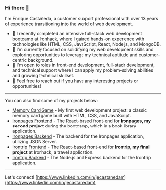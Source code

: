 ### Hi there 👋

I'm Enrique Castañeda, a customer support professional with over 13 years of experience transitioning into the world of web development.

- 🔭 I recently completed an intensive full-stack web development bootcamp at Ironhack, where I gained hands-on experience with technologies like HTML, CSS, JavaScript, React, Node.js, and MongoDB.
- 🌱 I’m currently focused on solidifying my web development skills and exploring opportunities to leverage my technical aptitude and customer-centric background.
- 💼 I'm open to roles in front-end development, full-stack development, and technical support where I can apply my problem-solving abilities and growing technical skillset.
- 💬 Feel free to reach out if you have any interesting projects or opportunities!

---

You can also find some of my projects below:

* [Memory Card Game](https://github.com/ecastanedam/project-memory-card-game) - My first web development project: a classic memory card game built with HTML, CSS, and JavaScript.
* [Ironpages Frontend](https://github.com/refinejcode49/front-end-project2) - The React-based front-end for **Ironpages, my second project** during the bootcamp, which is a book library application.
* [Ironpages Backend](https://github.com/ecastanedam/json-server-backend) - The backend for the Ironpages application, utilizing JSON Server.
* [Irontrip Frontend](https://github.com/CannyRo/irontrip-frontend/tree/main) - The React-based front-end for **Irontrip, my final project** at Ironhack, a travel application.
* [Irontrip Backend](https://github.com/ecastanedam/irontrip-backend) - The Node.js and Express backend for the Irontrip application.

---

Let's connect!
[https://www.linkedin.com/in/jecastanedam](https://www.linkedin.com/in/jecastanedam)
